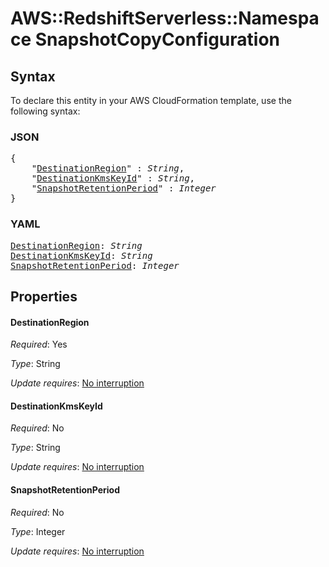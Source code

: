 # AWS::RedshiftServerless::Namespace SnapshotCopyConfiguration

## Syntax

To declare this entity in your AWS CloudFormation template, use the following syntax:

### JSON

<pre>
{
    "<a href="#destinationregion" title="DestinationRegion">DestinationRegion</a>" : <i>String</i>,
    "<a href="#destinationkmskeyid" title="DestinationKmsKeyId">DestinationKmsKeyId</a>" : <i>String</i>,
    "<a href="#snapshotretentionperiod" title="SnapshotRetentionPeriod">SnapshotRetentionPeriod</a>" : <i>Integer</i>
}
</pre>

### YAML

<pre>
<a href="#destinationregion" title="DestinationRegion">DestinationRegion</a>: <i>String</i>
<a href="#destinationkmskeyid" title="DestinationKmsKeyId">DestinationKmsKeyId</a>: <i>String</i>
<a href="#snapshotretentionperiod" title="SnapshotRetentionPeriod">SnapshotRetentionPeriod</a>: <i>Integer</i>
</pre>

## Properties

#### DestinationRegion

_Required_: Yes

_Type_: String

_Update requires_: [No interruption](https://docs.aws.amazon.com/AWSCloudFormation/latest/UserGuide/using-cfn-updating-stacks-update-behaviors.html#update-no-interrupt)

#### DestinationKmsKeyId

_Required_: No

_Type_: String

_Update requires_: [No interruption](https://docs.aws.amazon.com/AWSCloudFormation/latest/UserGuide/using-cfn-updating-stacks-update-behaviors.html#update-no-interrupt)

#### SnapshotRetentionPeriod

_Required_: No

_Type_: Integer

_Update requires_: [No interruption](https://docs.aws.amazon.com/AWSCloudFormation/latest/UserGuide/using-cfn-updating-stacks-update-behaviors.html#update-no-interrupt)
